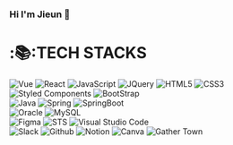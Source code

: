 ### Hi I'm Jieun 👋

# :📚:TECH STACKS
<div>
  <img alt="Vue" src ="https://img.shields.io/badge/Vue.js-35495E?style=for-the-badge&logo=vue.js&logoColor=4FC08D"/>
  <img alt="React" src ="https://img.shields.io/badge/React-20232A?style=for-the-badge&logo=react&logoColor=61DAFB"/>
  <img alt="JavaScript" src ="https://img.shields.io/badge/JavaScript-F7DF1E.svg?&style=for-the-badge&logo=JavaScript&logoColor=black"/> 
  <img alt="JQuery" src="https://img.shields.io/badge/JQUERY-0769AD?style=for-the-badge&logo=jquery&logoColor=white"/> 
  <img alt="HTML5" src="https://img.shields.io/badge/HTML5-E34F26?style=for-the-badge&logo=html5&logoColor=white"/> 
  <img alt="CSS3" src="https://img.shields.io/badge/CSS3-1572B6?style=for-the-badge&logo=css3&logoColor=white"/> 
  <img alt="Styled Components" src ="https://img.shields.io/badge/styled--components-DB7093?style=for-the-badge&logo=styled-components&logoColor=white"/>
  <img alt="BootStrap" src="https://img.shields.io/badge/Bootstrap-563D7C?style=for-the-badge&logo=bootstrap&logoColor=white"/> 
</div>

<div>
  <img alt="Java" src="https://img.shields.io/badge/Java-ED8B00?style=for-the-badge&logo=openjdk&logoColor=white"/>
  <img alt="Spring" src="https://img.shields.io/badge/Spring-6DB33F?style=for-the-badge&logo=spring&logoColor=white"/> 
  <img alt="SpringBoot" src="https://img.shields.io/badge/springboot-6DB33F?style=for-the-badge&logo=springboot&logoColor=white"/> 
</div>

<div>
  <img alt="Oracle" src ="https://img.shields.io/badge/Oracle-F80000?style=for-the-badge&logo=oracle&logoColor=black"/>
  <img alt="MySQL" src="https://img.shields.io/badge/MySQL-00000F?style=for-the-badge&logo=mysql&logoColor=white">
</div>

<div>
  <img alt="Figma" src ="https://img.shields.io/badge/Figma-F24E1E.svg?&style=for-the-badge&logo=Figma&logoColor=white"/> 
  <img alt="STS" src ="https://img.shields.io/badge/STS-6DB33F.svg?&style=for-the-badge&logo=Spring&logoColor=white"/> 
  <img alt="Visual Studio Code" src ="https://img.shields.io/badge/Visual Studio Code-007ACC.svg?&style=for-the-badge&logo=visualstudiocode&logoColor=white"/> 
</div>

<div>
  <img alt="Slack" src ="https://img.shields.io/badge/Slack-4A154B.svg?&style=for-the-badge&logo=Slack&logoColor=white"/> 
  <img alt="Github" src ="https://img.shields.io/badge/Github-181717.svg?&style=for-the-badge&logo=Github&logoColor=white"/> 
  <img alt="Notion" src ="https://img.shields.io/badge/Notion-000000.svg?&style=for-the-badge&logo=Notion&logoColor=white"/> 
  <img alt="Canva" src ="https://img.shields.io/badge/Canva-%2300C4CC.svg?style=for-the-badge&logo=Canva&logoColor=white"/> 
  <img alt="Gather Town" src ="https://img.shields.io/badge/Gather Town-003DFF.svg?style=for-the-badge&logo=Gather Town&logoColor=white"/>
</div>

<!--
**wldms819/wldms819** is a ✨ _special_ ✨ repository because its `README.md` (this file) appears on your GitHub profile.

Here are some ideas to get you started:

- 🔭 I’m currently working on ...
- 🌱 I’m currently learning ...
- 👯 I’m looking to collaborate on ...
- 🤔 I’m looking for help with ...
- 💬 Ask me about ...
- 📫 How to reach me: ...
- 😄 Pronouns: ...
- ⚡ Fun fact: ...
-->
